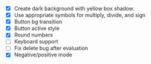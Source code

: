 - [x] Create dark background with yellow box shadow.
- [x] Use appropriate symbols for multiply, divide, and sign
- [x] Button bg transition
- [x] Button active style
- [x] Round numbers
- [ ] Keyboard support
- [ ] Fix delete bug after evaluation
- [x] Negative/positive mode
